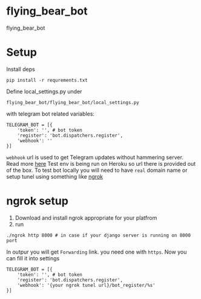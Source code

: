 # flying_bear_bot
flying_bear_bot

# Setup

Install deps
```
pip install -r requrements.txt
```
Define local_settings.py under 
```
flying_bear_bot/flying_bear_bot/local_settings.py
```
with telegram bot related variables:
```
TELEGRAM_BOT = [{
    'token': '', # bot token
    'register': 'bot.dispatchers.register',
    'webhook': ''
}]
```
`webhook` url is used to get Telegram updates without hammering server. Read more [here](https://core.telegram.org/bots/api#setwebhook)
Test env is being run on Heroku so url there is provided out of the box. To test bot locally you will need
to have `real` domain name or setup tunel using something like [ngrok](https://ngrok.com/)

# ngrok setup 
1. Download and install ngrok appropriate for your platfrom
2. run 
```
./ngrok http 8000 # in case if your django server is running on 8000 port
```
In outpur you will get `Forwarding` link. you need one with `https`.
Now you can fill it into settings
```
TELEGRAM_BOT = [{
    'token': '', # bot token
    'register': 'bot.dispatchers.register',
    'webhook': '{your ngrok tunel url}/bot_register/%s'
}]
```